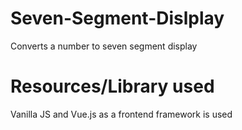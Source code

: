 # Seven-Segment-Dislplay
Converts a number to seven segment display
# Resources/Library used
Vanilla JS and Vue.js as a frontend framework is used
